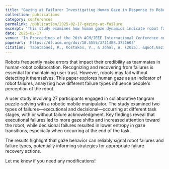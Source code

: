 ```yaml
---
title: "Gazing at Failure: Investigating Human Gaze in Response to Robot Failure in Collaborative Tasks"  
collection: publications  
category: conferences  
permalink: /publication/2025-02-17-gazing-at-failure  
excerpt: 'This study examines how human gaze dynamics indicate robot failures in collaborative tasks, affecting trust and perception.'  
date: 2025-02-17  
venue: 'In Proceedings of the 20th ACM/IEEE International Conference on Human-Robot Interaction (HRI25) 2025'  
paperurl: 'https://dl.acm.org/doi/10.5555/3721488.3721603'  
citation: 'Tabatabaei, R., Kostakos, V., & Johal, W. (2025). &quot;Gazing at Failure: Investigating Human Gaze in Response to Robot Failure in Collaborative Tasks.&quot; <i>Proceedings of the 2025 ACM/IEEE International Conference on Human-Robot Interaction</i>, 939–948.'  
---
```


Robots frequently make errors that impact their credibility as teammates in human-robot collaboration. Recognizing and recovering from failures is essential for maintaining user trust. However, robots may fail without detecting it themselves. This paper explores human gaze as an indicator of robot failures, analyzing how different failure types influence people's perception of the robot.

A user study involving 27 participants engaged in collaborative tangram puzzle-solving with a robotic mobile manipulator. The study examined two types of failures—executional and decisional—occurring at different task stages, with or without failure acknowledgment. Key findings reveal that executional failures led to more gaze shifts and increased attention toward the robot, while decisional failures resulted in lower entropy in gaze transitions, especially when occurring at the end of the task.

The results highlight that gaze behavior can reliably signal robot failures and failure types, potentially informing strategies for appropriate failure recovery actions.

Let me know if you need any modifications!